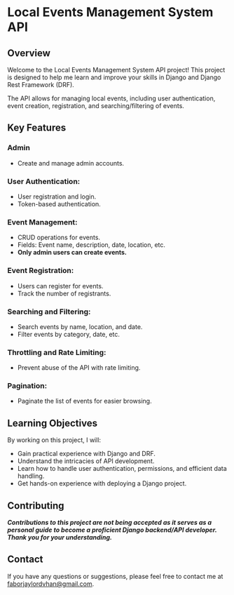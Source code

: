 # **Local Events Management System API**

## **Overview**

Welcome to the Local Events Management System API project! This project is designed to help me learn and improve your skills in Django and Django Rest Framework (DRF).

The API allows for managing local events, including user authentication, event creation, registration, and searching/filtering of events.

 <!-- For detailed documentation on the API, please visit: [**_Local Events Management System API Documentation_**](/API_DOCUMENTATION.md) -->

<!-- ## **Project Roadmap**

### Week 1: Django and Rest Framework Basics

### Week 2: Advanced DRF Features

### Week 3: Project Development and Deployment -->

## **Key Features**

### Admin

- Create and manage admin accounts.

### User Authentication:

- User registration and login.
- Token-based authentication.

### Event Management:

- CRUD operations for events.
- Fields: Event name, description, date, location, etc.
- **Only admin users can create events.**

### Event Registration:

- Users can register for events.
- Track the number of registrants.

### Searching and Filtering:

- Search events by name, location, and date.
- Filter events by category, date, etc.

<!-- ### User Roles and Permissions:

- Differentiate between regular users and event organizers and admin.
- Organizers can manage their own events. -->

### Throttling and Rate Limiting:

- Prevent abuse of the API with rate limiting.

### Pagination:

- Paginate the list of events for easier browsing.

## **Learning Objectives**

By working on this project, I will:

- Gain practical experience with Django and DRF.
- Understand the intricacies of API development.
- Learn how to handle user authentication, permissions, and efficient data handling.
- Get hands-on experience with deploying a Django project.

## **Contributing**

**_Contributions to this project are not being accepted as it serves as a personal guide to become a proficient Django backend/API developer. Thank you for your understanding._**

## **Contact**

If you have any questions or suggestions, please feel free to contact me at faborjaylordvhan@gmail.com.
